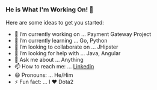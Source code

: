 ### He is What I'm Working On! 👋


Here are some ideas to get you started:

- 🔭 I’m currently working on ... Payment Gateway Project
- 🌱 I’m currently learning ... Go, Python
- 👯 I’m looking to collaborate on ... JHipster
- 🤔 I’m looking for help with ... Java, Angular
- 💬 Ask me about ... Anything
- 📫 How to reach me: ... [Linkedin](https://linkedin.com/in/dozturkan)
- 😄 Pronouns: ... He/Him
- ⚡ Fun fact: ... I ❤️ Dota2

